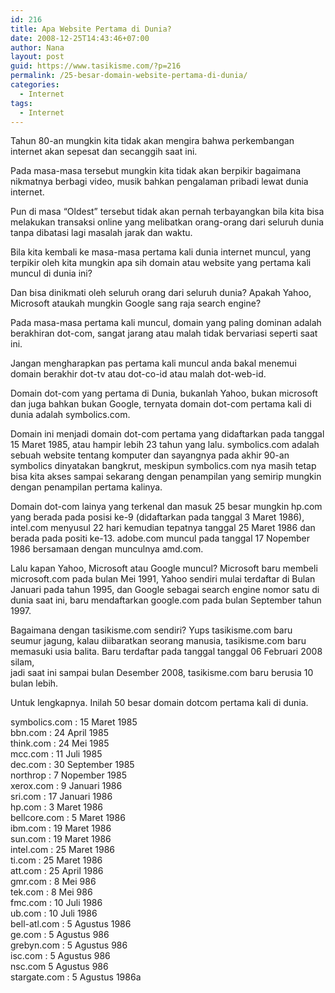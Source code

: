 ```yaml
---
id: 216
title: Apa Website Pertama di Dunia?
date: 2008-12-25T14:43:46+07:00
author: Nana
layout: post
guid: https://www.tasikisme.com/?p=216
permalink: /25-besar-domain-website-pertama-di-dunia/
categories:
  - Internet
tags:
  - Internet
---
```

Tahun 80-an mungkin kita tidak akan mengira bahwa perkembangan internet akan sepesat dan secanggih saat ini.

Pada masa-masa tersebut mungkin kita tidak akan berpikir bagaimana nikmatnya berbagi video, musik bahkan pengalaman pribadi lewat dunia internet.

Pun di masa “Oldest” tersebut tidak akan pernah terbayangkan bila kita bisa melakukan transaksi online yang melibatkan orang-orang dari seluruh dunia tanpa dibatasi lagi masalah jarak dan waktu.

Bila kita kembali ke masa-masa pertama kali dunia internet muncul, yang terpikir oleh kita mungkin apa sih domain atau website yang pertama kali muncul di dunia ini?

Dan bisa dinikmati oleh seluruh orang dari seluruh dunia? Apakah Yahoo, Microsoft ataukah mungkin Google sang raja search engine?

Pada masa-masa pertama kali muncul, domain yang paling dominan adalah berakhiran dot-com, sangat jarang atau malah tidak bervariasi seperti saat ini.

Jangan mengharapkan pas pertama kali muncul anda bakal menemui domain berakhir dot-tv atau dot-co-id atau malah dot-web-id.

Domain dot-com yang pertama di Dunia, bukanlah Yahoo, bukan microsoft dan juga bahkan bukan Google, ternyata domain dot-com pertama kali di dunia adalah symbolics.com.

Domain ini menjadi domain dot-com pertama yang didaftarkan pada tanggal 15 Maret 1985, atau hampir lebih 23 tahun yang lalu. symbolics.com adalah sebuah website tentang komputer dan sayangnya pada akhir 90-an symbolics dinyatakan bangkrut, meskipun symbolics.com nya masih tetap bisa kita akses sampai sekarang dengan penampilan yang semirip mungkin dengan penampilan pertama kalinya.

Domain dot-com lainya yang terkenal dan masuk 25 besar mungkin hp.com yang berada pada posisi ke-9 (didaftarkan pada tanggal 3 Maret 1986),  intel.com menyusul 22 hari kemudian tepatnya tanggal 25 Maret 1986 dan berada pada positi ke-13. adobe.com muncul pada tanggal 17 Nopember 1986 bersamaan dengan munculnya amd.com.

Lalu kapan Yahoo, Microsoft atau Google muncul? Microsoft baru membeli microsoft.com pada bulan Mei 1991, Yahoo sendiri mulai terdaftar di Bulan Januari pada tahun 1995, dan Google sebagai search engine nomor satu di dunia saat ini, baru mendaftarkan google.com pada bulan September tahun 1997.

Bagaimana dengan tasikisme.com sendiri? Yups tasikisme.com baru seumur jagung, kalau diibaratkan seorang manusia, tasikisme.com baru memasuki usia balita. Baru terdaftar pada tanggal tanggal 06 Februari 2008 silam,  
jadi saat ini sampai bulan Desember 2008, tasikisme.com baru berusia 10 bulan lebih.

Untuk lengkapnya. Inilah 50 besar domain dotcom pertama kali di dunia.

symbolics.com : 15 Maret 1985  
bbn.com : 24 April 1985  
think.com : 24 Mei 1985  
mcc.com : 11 Juli 1985  
dec.com : 30 September 1985  
northrop : 7 Nopember 1985  
xerox.com : 9 Januari 1986  
sri.com : 17 Januari 1986  
hp.com : 3 Maret 1986  
bellcore.com : 5 Maret 1986  
ibm.com : 19 Maret 1986  
sun.com : 19 Maret 1986  
intel.com : 25 Maret 1986  
ti.com : 25 Maret 1986  
att.com : 25 April 1986  
gmr.com : 8 Mei 986  
tek.com : 8 Mei 986  
fmc.com : 10 Juli 1986  
ub.com : 10 Juli 1986  
bell-atl.com : 5 Agustus 1986  
ge.com : 5 Agustus 986  
grebyn.com : 5 Agustus 986  
isc.com : 5 Agustus 986  
nsc.com 5 Agustus 986  
stargate.com : 5 Agustus 1986a